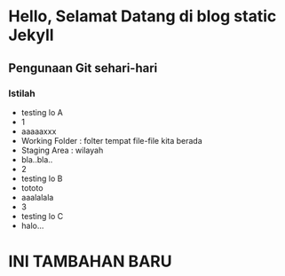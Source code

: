 # Hello, Selamat Datang di blog static Jekyll #
## Pengunaan Git sehari-hari ##

### Istilah ###
* testing lo A
* 1
* aaaaaxxx
* Working Folder : folter tempat file-file kita berada
* Staging Area : wilayah
* bla..bla..
* 2
* testing lo B
* tototo
* aaalalala
* 3
* testing lo C
* halo...

# INI TAMBAHAN BARU #
